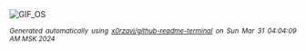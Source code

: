 <div align="justify">
<picture>
    <source media="(prefers-color-scheme: dark)" srcset="https://i.ibb.co/XDLtzVY/output-gif.gif">
    <source media="(prefers-color-scheme: light)" srcset="https://i.ibb.co/XDLtzVY/output-gif.gif">
    <img alt="GIF_OS" src="https://i.ibb.co/XDLtzVY/output-gif.gif">
</picture>

<sub><i>Generated automatically using [x0rzavi/github-readme-terminal](https://github.com/x0rzavi/github-readme-terminal) on Sun Mar 31 04:04:09 AM MSK 2024</i></sub>

</div>

<!-- Image deletion URL: https://ibb.co/zFxZSN6/040036fcef930d1c88995f39ab46dfa4 -->